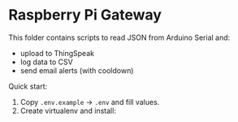 # Raspberry Pi Gateway

This folder contains scripts to read JSON from Arduino Serial and:
- upload to ThingSpeak
- log data to CSV
- send email alerts (with cooldown)

Quick start:
1. Copy `.env.example` -> `.env` and fill values.
2. Create virtualenv and install:
